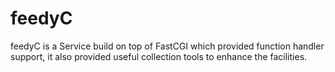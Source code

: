 # feedyC
feedyC is a Service build on top of FastCGI which provided function handler support, it also provided useful collection tools to enhance the facilities. 
